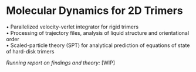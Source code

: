 # $\textbf{Molecular Dynamics for 2D Trimers}$

  • $\text{Parallelized velocity-verlet integrator for rigid trimers}$\
  • $\text{Processing of trajectory files, analysis of liquid structure and orientational order}$\
  • $\text{Scaled-particle theory (SPT) for analytical prediction of equations of state of hard-disk trimers}$
  
$\textit{Running report on findings and theory:\ \ } \text{[WIP]}$

